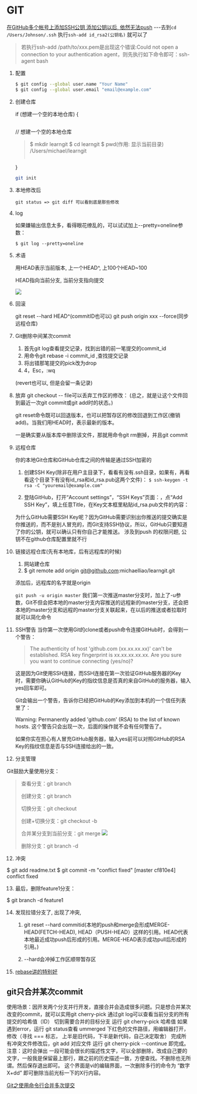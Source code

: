 # GIT


[在GitHub多个帐号上添加SSH公钥
](https://www.webmaster.me/uncategorized/add-multiple-ssh-keys-on-github.html)
[添加公钥以后, 依然无法push](https://www.jianshu.com/p/be58fa27a704)   ---去到`cd /Users/Johnson/.ssh`    执行`ssh-add id_rsa2(公钥名)` 就可以了

> 若执行ssh-add /path/to/xxx.pem是出现这个错误:Could not open a connection to your authentication agent，则先执行如下命令即可：ssh-agent bash

1. 配置

    ```bash
    $ git config --global user.name "Your Name"
    $ git config --global user.email "email@example.com"
    ```

2. 创建仓库

    if (想建一个空的本地仓库) {
    >
    >     
    > ```bash
    // 想建一个空的本地仓库
    > $ mkdir learngit
    > $ cd learngit
    > $ pwd(作用: 显示当前目录)
    > /Users/michael/learngit
    >    
    > ```

    }

    
    ```bash
    git init
    ```
    
    
3. 本地修改后


    `git status => git diff 可以看到底是那些修改`
    
    
4. log

    如果嫌输出信息太多，看得眼花缭乱的，可以试试加上--pretty=oneline参数：

    `$ git log --pretty=oneline`
    
    
5. 术语

    用HEAD表示当前版本, 上一个HEAD^, 上100个HEAD~100
    
    HEAD指向当前分支, 当前分支指向提交
    
    ![](https://cdn.liaoxuefeng.com/cdn/files/attachments/001384908811773187a597e2d844eefb11f5cf5d56135ca000/0)
6. 回滚

    git reset --hard HEAD^(commitID也可以)
    git push origin xxx --force(同步远程仓库)
    
8. Git删除中间某次commit

    1. 首先git log查看提交记录，找到出错的前一笔提交的commit_id
    2. 用命令git rebase -i commit_id ,查找提交记录
    3. 将出错那笔提交的pick改为drop
    4. 4，Esc，:wq
    
    (revert也可以, 但是会留一条记录)
    
    
7. 放弃
    git checkout -- file可以丢弃工作区的修改：  (总之，就是让这个文件回到最近一次git commit或git add时的状态。)
    
    git reset命令既可以回退版本，也可以把暂存区的修改回退到工作区(撤销add)。当我们用HEAD时，表示最新的版本。
    
    一是确实要从版本库中删除该文件，那就用命令git rm删掉，并且git commit
    
    
8. 远程仓库

    你的本地Git仓库和GitHub仓库之间的传输是通过SSH加密的
    
    1. 创建SSH Key(除非在用户主目录下，看看有没有.ssh目录，如果有，再看看这个目录下有没有id_rsa和id_rsa.pub这两个文件)： 
    `$ ssh-keygen -t rsa -C "youremail@example.com"`
    
    2. 登陆GitHub，打开“Account settings”，“SSH Keys”页面：，点“Add SSH Key”，填上任意Title，在Key文本框里粘贴id_rsa.pub文件的内容：

    
    为什么GitHub需要SSH Key呢？因为GitHub需要识别出你推送的提交确实是你推送的，而不是别人冒充的，而Git支持SSH协议，所以，GitHub只要知道了你的公钥，就可以确认只有你自己才能推送。
    涉及到push 的权限问题, 公钥不在github仓库配置里就不行
    
9. 链接远程仓库(先有本地库，后有远程库的时候)

    1. 网站建仓库
    2. $ git remote add origin git@github.com:michaelliao/learngit.git

    添加后，远程库的名字就是origin
    
    `git push -u origin master`
    我们第一次推送master分支时，加上了-u参数，Git不但会把本地的master分支内容推送的远程新的master分支，还会把本地的master分支和远程的master分支关联起来，在以后的推送或者拉取时就可以简化命令
    
10. SSH警告
    当你第一次使用Git的clone或者push命令连接GitHub时，会得到一个警告：
     
    > The authenticity of host 'github.com (xx.xx.xx.xx)' can't be established.
    > RSA key fingerprint is xx.xx.xx.xx.xx.
    > Are you sure you want to continue connecting (yes/no)?
    
    这是因为Git使用SSH连接，而SSH连接在第一次验证GitHub服务器的Key时，需要你确认GitHub的Key的指纹信息是否真的来自GitHub的服务器，输入yes回车即可。
    
    Git会输出一个警告，告诉你已经把GitHub的Key添加到本机的一个信任列表里了：
    
    Warning: Permanently added 'github.com' (RSA) to the list of known hosts.
    这个警告只会出现一次，后面的操作就不会有任何警告了。
    
    如果你实在担心有人冒充GitHub服务器，输入yes前可以对照GitHub的RSA Key的指纹信息是否与SSH连接给出的一致。
    
11. 分支管理

Git鼓励大量使用分支：
    
> 查看分支：git branch
>     
> 创建分支：git branch <name>
>     
> 切换分支：git checkout <name>
>     
> 创建+切换分支：git checkout -b <name>
>     
> 合并某分支到当前分支：git merge <name>  ![](/Users/Johnson/学习/技术Markdown/AJ-FE-MD/笔记配图/gitmerge--no-ff.png)
>     
> 删除分支：git branch -d <name>
> 

12. 冲突

$ git add readme.txt 
$ git commit -m "conflict fixed"
[master cf810e4] conflict fixed

13. 最后，删除feature1分支：

$ git branch -d feature1



14. 发现拉错分支了, 出现了冲突, 

    1. git reset --hard commitid(本地的push和merge会形成MERGE-HEAD(FETCH-HEAD), HEAD（PUSH-HEAD）这样的引用。HEAD代表本地最近成功push后形成的引用。MERGE-HEAD表示成功pull后形成的引用。)

    2. --hard会冲掉工作区顺带暂存区


15. [rebase讲的特别好](http://gitbook.liuhui998.com/4_2.html)



## git只合并某次commit


使用场景：因开发两个分支并行开发，直接合并会造成很多问题。只是想合并某次改变的commit，就可以实用git cherry-pick
通过git log可以查看当前分支的所有提交的哈希值（ID）
切到需要合并的目标分支
运行 git cherry-pick 哈希值
如果遇到error，运行 git status查看 ummerged 下红色的文件路径，用编辑器打开，修改（寻找 === 标志， 上半是旧代码，下半是新代码，自己决定取舍）
完成所有冲突文件修改后，git add 对应文件
运行 git cherry-pick --continue 即完成。
注意：这时会弹出 一段可能会很长的描述性文字，可以全部删除，改成自己要的文字，一般我是保留最上那行，跟之前的历史描述一致，方便查找。不删除也无所谓。然后保存退出即可。
这个界面是vi的编辑界面，一次删除多行的命令为 “数字X+dd” 即可删除当前光标一下的X行内容。




[Git之使用命令行合并多次提交](https://www.jianshu.com/p/e9b6f92ea07c)
